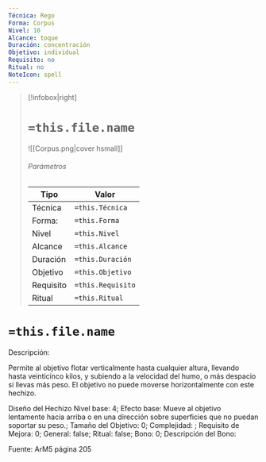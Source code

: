 ```yaml
---
Técnica: Rego
Forma: Corpus
Nivel: 10
Alcance: toque 
Duración: concentración  
Objetivo: individual
Requisito: no
Ritual: no
NoteIcon: spell
---
```


> [!infobox|right]
> # `=this.file.name`
> ![[Corpus.png|cover hsmall]]
> ###### Parámetros
> Tipo |  Valor |
> ---|---|
> Técnica  | `=this.Técnica`  |
> Forma: | `=this.Forma`  |
> Nivel | `=this.Nivel`  |
> Alcance | `=this.Alcance` |
> Duración | `=this.Duración` |
> Objetivo | `=this.Objetivo` |
> Requisito | `=this.Requisito` |
> Ritual | `=this.Ritual` |

# `=this.file.name`
Descripción: <p>Permite al objetivo flotar verticalmente hasta cualquier altura, llevando hasta veinticinco kilos, y subiendo a la velocidad del humo, o más despacio si llevas más peso. El objetivo no puede moverse horizontalmente con este hechizo.</p>

Diseño del Hechizo
Nivel base: 4; Efecto base: Mueve al objetivo lentamente hacia arriba o en una dirección sobre superficies que no puedan soportar su peso.;  Tamaño del Objetivo: 0; Complejidad: ; Requisito de Mejora: 0; General: false; Ritual: false; Bono: 0; Descripción del Bono: 

Fuente: ArM5 página 205